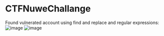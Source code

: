 # CTFNuweChallange

Found vulnerated account using find and replace and regular expressions:
![image](https://user-images.githubusercontent.com/19478700/168062933-16d1c029-a75a-48eb-ba9c-fddbdc0739c8.png)
![image](https://user-images.githubusercontent.com/19478700/168063087-6495d589-20b7-452d-87fb-3b033d7b60b7.png)
